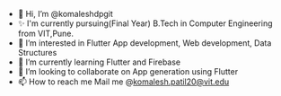 - 👋 Hi, I’m @komaleshdpgit
- ✨ I'm currently pursuing(Final Year)  B.Tech in Computer Engineering from VIT,Pune.
- 👀 I’m interested in Flutter App development, Web development, Data Structures
- 🌱 I’m currently learning Flutter and Firebase
- 💞️ I’m looking to collaborate on App generation using Flutter
- 📫 How to reach me Mail me @komalesh.patil20@vit.edu

<!---
komaleshdpgit/komaleshdpgit is a ✨ special ✨ repository because its `README.md` (this file) appears on your GitHub profile.
You can click the Preview link to take a look at your changes.
--->
